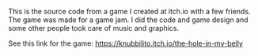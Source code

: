 
This is the source code from a game I created at itch.io with a few friends.
The game was made for a game jam. I did the code and game design and some other 
people took care of music and graphics.

See this link for the game:
https://knubbilito.itch.io/the-hole-in-my-belly


